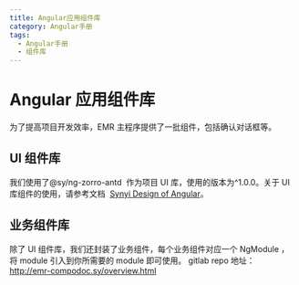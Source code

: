 ```yaml
---
title: Angular应用组件库
category: Angular手册
tags:
  - Angular手册
  - 组件库
---
```


# Angular 应用组件库

为了提高项目开发效率，EMR 主程序提供了一批组件，包括确认对话框等。

## UI 组件库

我们使用了@sy/ng-zorro-antd  作为项目 UI 库，使用的版本为^1.0.0。关于 UI 库组件的使用，请参考文档  [Synyi Design of Angular](http://sy-ngzorro-release-1-0-0.sy/)。

## 业务组件库

除了 UI 组件库，我们还封装了业务组件，每个业务组件对应一个 NgModule ，将 module 引入到你所需要的 module 即可使用。
gitlab repo 地址： http://emr-compodoc.sy/overview.html
